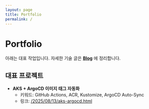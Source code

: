 ```yaml
---
layout: page
title: Portfolio
permalink: /
---
```

# Portfolio

아래는 대표 작업입니다. 자세한 기술 글은 **[Blog](/blog/)** 에 정리합니다.

## 대표 프로젝트
- **AKS + ArgoCD 이미지 태그 자동화**  
  - 키워드: GitHub Actions, ACR, Kustomize, ArgoCD Auto-Sync  
  - 링크: [/2025/08/13/aks-argocd.html](/2025/08/13/aks-argocd.html)
